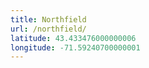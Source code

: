 ```yaml
---
title: Northfield
url: /northfield/
latitude: 43.433476000000006
longitude: -71.59240700000001
---
```

